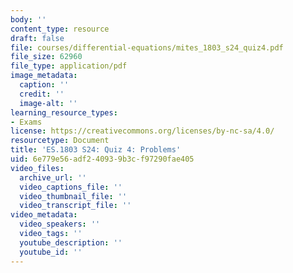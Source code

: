 ```yaml
---
body: ''
content_type: resource
draft: false
file: courses/differential-equations/mites_1803_s24_quiz4.pdf
file_size: 62960
file_type: application/pdf
image_metadata:
  caption: ''
  credit: ''
  image-alt: ''
learning_resource_types:
- Exams
license: https://creativecommons.org/licenses/by-nc-sa/4.0/
resourcetype: Document
title: 'ES.1803 S24: Quiz 4: Problems'
uid: 6e779e56-adf2-4093-9b3c-f97290fae405
video_files:
  archive_url: ''
  video_captions_file: ''
  video_thumbnail_file: ''
  video_transcript_file: ''
video_metadata:
  video_speakers: ''
  video_tags: ''
  youtube_description: ''
  youtube_id: ''
---
```

